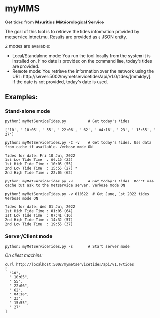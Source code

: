 # myMMS

Get tides from **Mauritius Météorological Service**

The goal of this tool is to retrieve the tides information provided by metservice.intnet.mu.
Results are provided as a JSON entity.

2 modes are available:
- Local/Standalone mode: You run the tool locally from the system it is installed on. If no date is provided on the command line, today's tides are provided.  
- Remote mode: You retrieve the information over the network using the URL: http://server:5002/mymetservicetides/api/v1.0/tides/[mmddyy].  
  If the date is not provided, today's date is used. 

## Examples:

### Stand-alone mode

    python3 myMetServiceTides.py          # Get today's tides

    ['10', ' 10:05', ' 55', ' 22:06', ' 62', ' 04:16', ' 23', ' 15:55', ' 27']

    python3 myMetServiceTides.py -C -v    # Get today's tides. Use data from cache if available. Verbose mode ON

    Tides for date: Fri 10 Jun, 2022
    1st Low Tide Time  : 04:16 (23)
    1st High Tide Time : 10:05 (55)
    2nd Low Tide Time  : 15:55 (27) *
    2nd High Tide Time : 22:06 (62)

    python3 myMetServiceTides.py -v       # Get today's tides. Don't use cache but ask to the metservice server. Verbose mode ON

    python3 myMetServiceTides.py -v 010622  # Get June, 1st 2022 tides Verbose mode ON

    Tides for date: Wed 01 Jun, 2022
    1st High Tide Time : 01:05 (64)
    1st Low Tide Time  : 07:41 (16)
    2nd High Tide Time : 14:32 (57)
    2nd Low Tide Time  : 19:55 (37)

### Server/Client mode

    python3 myMetServiceTides.py -s       # Start server mode

*On client machine:*
    
    curl http://localhost:5002/mymetservicetides/api/v1.0/tides
    [
      "10",
      " 10:05",
      " 55",
      " 22:06",
      " 62",
      " 04:16",
      " 23",
      " 15:55",
      " 27"
    ]
